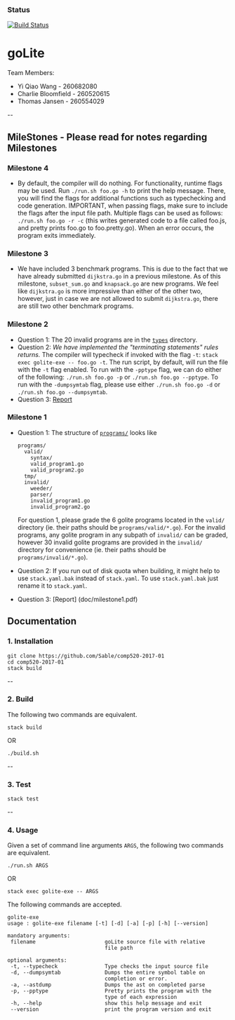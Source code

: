 ### Status
[![Build Status](https://api.travis-ci.com/yiqiaowang/comp520-2017-01.svg?token=hr7c7sHjqwUBhqrhRBYy&branch=master)](https://travis-ci.com/yiqiaowang/comp520-2017-01)

# goLite

Team Members:
* Yi Qiao Wang - 260682080
* Charlie Bloomfield - 260520615
* Thomas Jansen - 260554029


--
## MileStones - Please read for notes regarding Milestones
### Milestone 4
* By default, the compiler will do nothing. For functionality, runtime flags may be used. Run ```./run.sh foo.go -h``` to print the help message. There, you will find the flags for additional functions such as typechecking and code generation. IMPORTANT, when passing flags, make sure to include the flags after the input file path. Multiple flags can be used as follows: ```./run.sh foo.go -r -c``` (this writes generated code to a file called foo.js, and pretty prints foo.go to foo.pretty.go). When an error occurs, the program exits immediately.

### Milestone 3
* We have included 3 benchmark programs. This is due to the fact that we have already submitted ```dijkstra.go``` in a previous milestone. As of this milestone, ```subset_sum.go``` and ```knapsack.go``` are new programs. We feel like ```dijkstra.go``` is more impressive than either of the other two, however, just in case we are not allowed to submit ```dijkstra.go```, there are still two other benchmark programs.

### Milestone 2
* Question 1: The 20 invalid programs are in the [```types```](programs/invalid/tests/) directory.
* Question 2: _We have implemented the "terminating statements" rules returns._ The compiler will typecheck if invoked with the flag ```-t```: ```stack exec golite-exe -- foo.go -t```. The run script, by default, will run the file with the ```-t``` flag enabled. To run with the ```-pptype``` flag, we can do either of the following: ```./run.sh foo.go -p``` or ```./run.sh foo.go --pptype```. To run with the ```-dumpsymtab``` flag, please use either ```./run.sh foo.go -d``` or ```./run.sh foo.go --dumpsymtab```. 
* Question 3: [Report](doc/milestone2.pdf)


### Milestone 1
* Question 1: The structure of [```programs/```](programs/) looks like

    ```
    programs/
      valid/
        syntax/
        valid_program1.go
        valid_program2.go
      tmp/
      invalid/
        weeder/
        parser/
        invalid_program1.go
        invalid_program2.go
    ```

  For question 1, please grade the 6 golite programs located in the ```valid/``` directory (ie. their paths should be ```programs/valid/*.go```). For the invalid programs, any golite program in any subpath of ```invalid/``` can be graded, however 30 invalid golite programs are provided in the ```invalid/``` directory for convenience (ie. their paths should be ```programs/invalid/*.go```).
* Question 2: If you run out of disk quota when building, it might help to use ```stack.yaml.bak``` instead of ```stack.yaml```. To use ```stack.yaml.bak``` just rename it to ```stack.yaml```.
* Question 3: [Report] (doc/milestone1.pdf)



## Documentation
### 1. Installation
```
git clone https://github.com/Sable/comp520-2017-01
cd comp520-2017-01
stack build
```

--
### 2. Build
The following two commands are equivalent.

`stack build`

OR

`./build.sh`


--
### 3. Test
`stack test`


--
### 4. Usage
Given a set of command line arguments `ARGS`, the following two commands are equivalent.

`./run.sh ARGS`

OR

`stack exec golite-exe -- ARGS`


The following commands are accepted.

```
golite-exe
usage : golite-exe filename [-t] [-d] [-a] [-p] [-h] [--version]

mandatory arguments:
 filename                      goLite source file with relative
                               file path

optional arguments:
 -t, --typecheck               Type checks the input source file
 -d, --dumpsymtab              Dumps the entire symbol table on
                               completion or error.
 -a, --astdump                 Dumps the ast on completed parse
 -p, --pptype                  Pretty prints the program with the
                               type of each expression
 -h, --help                    show this help message and exit
 --version                     print the program version and exit
 ```
